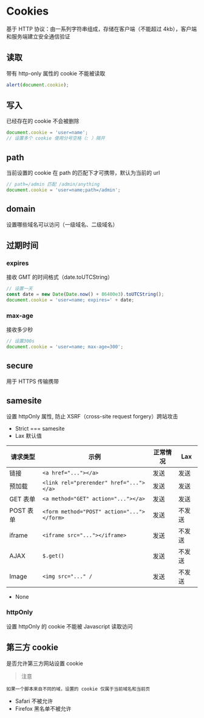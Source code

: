 # Cookies

基于 HTTP 协议：由一系列字符串组成，存储在客户端（不能超过 4kb），客户端和服务端建立安全通信验证

## 读取

带有 http-only 属性的 cookie 不能被读取

```js
alert(document.cookie);
```

## 写入

已经存在的 cookie 不会被删除

```js
document.cookie = 'user=name';
// 设置多个 cookie 使用分号空格（: ）隔开
```

## path

当前设置的 cookie 在 path 的匹配下才可携带，默认为当前的 url

```js
// path=/admin 匹配 /admin/anything
document.cookie = 'user=name;path=/admin';
```

## domain

设置哪些域名可以访问（一级域名、二级域名）

## 过期时间

### expires

接收 GMT 的时间格式（date.toUTCString）

```js
// 设置一天
const date = new Date(Date.now() + 86400e3).toUTCString();
document.cookie = 'user=name; expires=' + date;
```

### max-age

接收多少秒

```js
// 设置300s
document.cookie = 'user=name; max-age=300';
```

## secure

用于 HTTPS 传输携带

## samesite

设置 httpOnly 属性, 防止 XSRF（cross-site request forgery）跨站攻击

- Strict === samesite
- Lax 默认值

| 请求类型  | 示例                                       | 正常情况 | Lax  |
| --------- | ------------------------------------------ | -------- | ---- |
| 链接      | `<a href="..."></a>`                       | 发送     | 发送 |
| 预加载    | `<link rel="prerender" href="..."></a>`    | 发送     | 发送 |
| GET 表单  | `<a method="GET" action="..."></a>`        | 发送     | 发送 |
| POST 表单 | `<form method="POST" action="..."></form>` | 发送     | 不发送 |
| iframe    | `<iframe src="..."></iframe>`              | 发送     | 不发送 |
| AJAX      | `$.get()`                                  | 发送     | 不发送 |
| Image     | `<img src="..." /`                         | 发送     | 不发送 |

- None

### httpOnly

设置 httpOnly 的 cookie 不能被 Javascript 读取访问

## 第三方 cookie

是否允许第三方网站设置 cookie

> 注意

`如果一个脚本来自不同的域，设置的 cookie 仅属于当前域名和当前页`

- Safari 不被允许
- Firefox 黑名单不被允许
